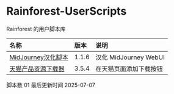 # Rainforest-UserScripts
Rainforest 的用户脚本库

| 名称 | 版本 | 说明 |
|:-------------------|:-------|:--------------|
| [MidJourney汉化脚本](https://raw.githubusercontent.com/kailous/Rainforest-UserScripts/main/Scripts/MidJourney-CN.user.js) | 1.1.6 | 汉化 MidJourney WebUI |
| [天猫产品资源下载器](https://raw.githubusercontent.com/kailous/Rainforest-UserScripts/main/Scripts/Tmall-download.js) | 3.5.4 | 在天猫页面添加下载按钮 |

脚本数 01 最后更新时间 2025-07-07
